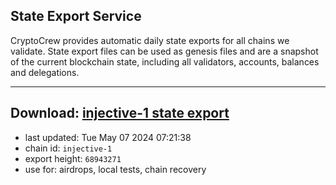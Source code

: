 ## State Export Service
CryptoCrew provides automatic daily state exports for all chains we validate. State export files can be used as genesis files and are a snapshot of the current blockchain state, including all validators, accounts, balances and delegations.

---
**Download: [injective-1 state export](https://dl-eu2.ccvalidators.com/SERVICE/injective/injective-1_export_68943271.json)**
---

- last updated: Tue May 07 2024 07:21:38
- chain id: `injective-1`
- export height: `68943271`
- use for: airdrops, local tests, chain recovery
